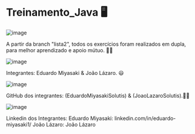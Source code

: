 # Treinamento_Java 🖥️
![image](https://github.com/user-attachments/assets/7b82b74a-0d56-4f4e-ade0-e22bf4e382ba)
 

A partir da branch "lista2", todos os exercícios foram realizados em dupla,
para melhor aprendizado e apoio mútuo. 📕💡

![image](https://github.com/user-attachments/assets/d4eba14b-8302-4d19-8b85-7aa00b2ae789) 

Integrantes: Eduardo Miyasaki & João Lázaro. 😃

![image](https://github.com/user-attachments/assets/be99467c-f354-4148-bab6-e415a10ec844)

GitHub dos integrantes: (EduardoMiyasakiSolutis) & (JoaoLazaroSolutis).📃📎

![image](https://github.com/user-attachments/assets/da8ec530-937b-434e-a938-383fbaaffedd) 

Linkedin dos Integrantes: 
Eduardo Miyasaki: linkedin.com/in/eduardo-miyasaki1/ 
João Lázaro: João Lázaro

